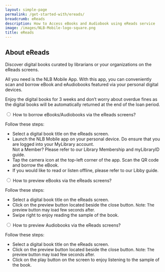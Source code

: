 ```yaml
---
layout: simple-page
permalink: /get-started-with/ereads/
breadcrumb: eReads
description: How to Access eBooks and Audiobook using eReads service
image: /images/NLB-Mobile-logo-square.png
title: eReads
---
```

<h2>About eReads</h2>

<p>Discover digital books curated by librarians or your organizations on the eReads screens.</p>    

<p>All you need is the NLB Mobile App. With this app, you can conveniently scan and borrow eBook and eAudiobooks featured via your personal digital devices.</p>

<p>Enjoy the digital books for 3 weeks and don’t worry about overdue fines as the digital books will be automatically returned at the end of the loan period.</p>

<div class="acc-kontainer" id="eReads-get-started">          
	<div>


<div>
		<input type="radio" name="acc" id="acc1">
        <label for="acc1">How to borrow eBooks/Audiobooks via the eReads screens?</label>
<div class="acc-body">
        <p>Follow these steps:</p>
<ul>   
	<li> Select a digital book title on the eReads screen.</li>
	<li> Launch the NLB Mobile app on your personal device. Do ensure that you
are logged into your MyLibrary account. <br/> Not a Member? Please refer to our Library Membership and myLibraryID
guide.</li>
<li> Tap the camera icon at the top-left corner of the app. Scan the QR code
and borrow the eBook.</li>
<li> If you would like to read or listen offline, please refer to our Libby guide.</li>
    </ul> </div></div>



<div>
		<input type="radio" name="acc" id="acc3">
        <label for="acc3">How to preview eBooks via the eReads screens?</label>
<div class="acc-body">
	<p>Follow these steps:</p>
<ul>   
	<li> Select a digital book title on the eReads screen.</li>
	<li> Click on the preview button located beside the close button.<span style="font-size:13px"> Note: The preview
button may load few seconds after.</span></li>
	<li> Swipe right to enjoy reading the sample of the book.</li>
    </ul>
        </div> </div>



<div>
		<input type="radio" name="acc" id="acc5">
        <label for="acc5">How to preview Audiobooks via the eReads screens?</label>
<div class="acc-body">
      	<p>Follow these steps:</p>
<ul>   
	<li> Select a digital book title on the eReads screen.</li>
	<li> Click on the preview button located beside the close button.<span style="font-size:13px"> Note: The preview
button may load few seconds after.</span></li>
	<li> Click on the play button on the screen to enjoy listening to the sample of
the book.</li>
    </ul>  
        </div> </div> 

</div> </div><!--close FAQ-section-->

